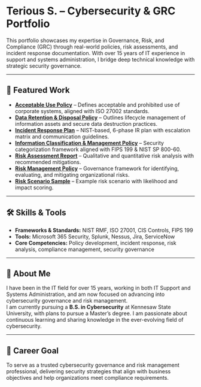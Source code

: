 # Terious S. – Cybersecurity & GRC Portfolio

This portfolio showcases my expertise in Governance, Risk, and Compliance (GRC) through real-world policies, risk assessments, and incident response documentation. With over 15 years of IT experience in support and systems administration, I bridge deep technical knowledge with strategic security governance.

---

## 📄 Featured Work

- **[Acceptable Use Policy](Acceptable%20Use%20Policy.pdf)** – Defines acceptable and prohibited use of corporate systems, aligned with ISO 27002 standards.
- **[Data Retention & Disposal Policy](Data%20Retention%20and%20Disposal%20Policy.pdf)** – Outlines lifecycle management of information assets and secure data destruction practices.
- **[Incident Response Plan](Incident%20Response%20Plan.pdf)** – NIST-based, 6-phase IR plan with escalation matrix and communication guidelines.
- **[Information Classification & Management Policy](Information%20Classification%20and%20Management%20Policy.pdf)** – Security categorization framework aligned with FIPS 199 & NIST SP 800-60.
- **[Risk Assessment Report](Risk%20Assessment%20Report.pdf)** – Qualitative and quantitative risk analysis with recommended mitigations.
- **[Risk Management Policy](Risk%20Management%20Policy.pdf)** – Governance framework for identifying, evaluating, and mitigating organizational risks.
- **[Risk Scenario Sample](Risk%20Scenario%20Sample.pdf)** – Example risk scenario with likelihood and impact scoring.

---

## 🛠 Skills & Tools
- **Frameworks & Standards:** NIST RMF, ISO 27001, CIS Controls, FIPS 199
- **Tools:** Microsoft 365 Security, Splunk, Nessus, Jira, ServiceNow
- **Core Competencies:** Policy development, incident response, risk analysis, compliance management, security governance

---

## 👤 About Me
I have been in the IT field for over 15 years, working in both IT Support and Systems Administration, and am now focused on advancing into cybersecurity governance and risk management.  
I am currently pursuing a **B.S. in Cybersecurity** at Kennesaw State University, with plans to pursue a Master’s degree. I am passionate about continuous learning and sharing knowledge in the ever-evolving field of cybersecurity.

---

## 🎯 Career Goal
To serve as a trusted cybersecurity governance and risk management professional, delivering security strategies that align with business objectives and help organizations meet compliance requirements.
